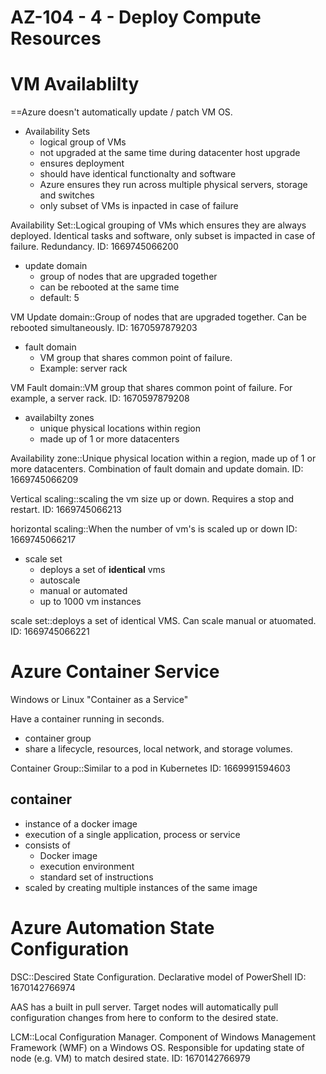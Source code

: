 # AZ-104 - 4 - Deploy Compute Resources

# VM Availablilty

==Azure doesn't automatically update / patch VM OS. 

- Availability Sets
	- logical group of VMs
	- not upgraded at the same time during datacenter host upgrade
	- ensures deployment
	- should have identical functionalty and software
	- Azure ensures they run across multiple physical servers, storage and switches
	- only subset of VMs is inpacted in case of failure

Availability Set::Logical grouping of VMs which ensures they are always deployed. Identical tasks and software, only subset is impacted in case of failure. Redundancy.
ID: 1669745066200

- update domain
	- group of nodes that are upgraded together
	- can be rebooted at the same time
	- default: 5

VM Update domain::Group of nodes that are upgraded together. Can be rebooted simultaneously.
ID: 1670597879203


- fault domain
	- VM group that shares common point of failure. 
	- Example: server rack

VM Fault domain::VM group that shares common point of failure. For example, a server rack.
ID: 1670597879208


- availabilty zones
	- unique physical locations within region
	- made up of 1 or more datacenters

Availability zone::Unique physical location within a region, made up of 1 or more datacenters. Combination of fault domain and update domain. 
ID: 1669745066209

Vertical scaling::scaling the vm size up or down. Requires a stop and restart.
ID: 1669745066213

horizontal scaling::When the number of vm's is scaled up or down
ID: 1669745066217

- scale set
	- deploys a set of **identical** vms
	- autoscale
	- manual or automated
	- up to 1000 vm instances

scale set::deploys a set of identical VMS. Can scale manual or atuomated. 
ID: 1669745066221



# Azure Container Service

Windows or Linux "Container as a Service"

Have a container running in seconds. 

- container group
- share a lifecycle, resources, local network, and storage volumes.

Container Group::Similar to a pod in Kubernetes
ID: 1669991594603

## container

- instance of a docker image
- execution of a single application, process or service
- consists of 
	- Docker image
	- execution environment
	- standard set of instructions
- scaled by creating multiple instances of the same image

# Azure Automation State Configuration

DSC::Descired State Configuration. Declarative model of PowerShell
ID: 1670142766974


AAS has a built in pull server. Target nodes will automatically pull configuration changes from here to conform to the desired state. 

LCM::Local Configuration Manager. Component of Windows Management Framework (WMF) on a Windows OS. Responsible for updating state of node (e.g. VM) to match desired state. 
ID: 1670142766979
